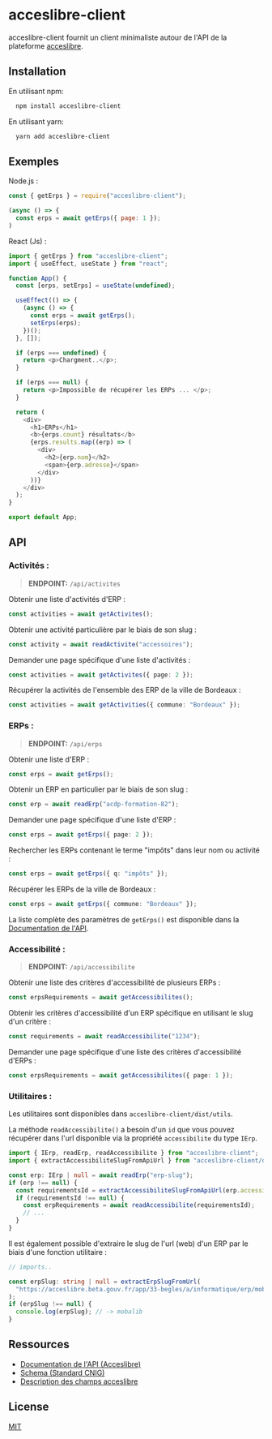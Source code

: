 # acceslibre-client

acceslibre-client fournit un client minimaliste autour de l'API de la plateforme [acceslibre](https://acceslibre.beta.gouv.fr/).

## Installation

En utilisant npm:

```sh
  npm install acceslibre-client
```

En utilisant yarn:

```sh
  yarn add acceslibre-client
```

## Exemples

Node.js :

```javascript
const { getErps } = require("acceslibre-client");

(async () => {
  const erps = await getErps({ page: 1 });
)
```

React (Js) :

```js
import { getErps } from "acceslibre-client";
import { useEffect, useState } from "react";

function App() {
  const [erps, setErps] = useState(undefined);

  useEffect(() => {
    (async () => {
      const erps = await getErps();
      setErps(erps);
    })();
  }, []);

  if (erps === undefined) {
    return <p>Chargment..</p>;
  }

  if (erps === null) {
    return <p>Impossible de récupérer les ERPs ... </p>;
  }

  return (
    <div>
      <h1>ERPs</h1>
      <b>{erps.count} résultats</b>
      {erps.results.map((erp) => (
        <div>
          <h2>{erp.nom}</h2>
          <span>{erp.adresse}</span>
        </div>
      ))}
    </div>
  );
}

export default App;
```

## API

### Activités :

> **ENDPOINT:** `/api/activites`

Obtenir une liste d'activités d'ERP :

```ts
const activities = await getActivites();
```

Obtenir une activité particulière par le biais de son slug :

```ts
const activity = await readActivite("accessoires");
```

Demander une page spécifique d'une liste d'activités :

```ts
const activities = await getActivites({ page: 2 });
```

Récupérer la activités de l'ensemble des ERP de la ville de Bordeaux :

```ts
const activities = await getActivities({ commune: "Bordeaux" });
```

### ERPs :

> **ENDPOINT:** `/api/erps`

Obtenir une liste d'ERP :

```ts
const erps = await getErps();
```

Obtenir un ERP en particulier par le biais de son slug :

```ts
const erp = await readErp("acdp-formation-82");
```

Demander une page spécifique d'une liste d'ERP :

```ts
const erps = await getErps({ page: 2 });
```

Rechercher les ERPs contenant le terme "impôts" dans leur nom ou activité :

```ts
const erps = await getErps({ q: "impôts" });
```

Récupérer les ERPs de la ville de Bordeaux :

```ts
const erps = await getErps({ commune: "Bordeaux" });
```

La liste complète des paramètres de `getErps()` est disponible dans la [Documentation de l'API](https://acceslibre.beta.gouv.fr/api/docs/).

### Accessibilité :

> **ENDPOINT:** `/api/accessibilite`

Obtenir une liste des critères d'accessibilité de plusieurs ERPs :

```ts
const erpsRequirements = await getAccessibilites();
```

Obtenir les critères d'accessibilité d'un ERP spécifique en utilisant le slug d'un critère :

```ts
const requirements = await readAccessibilite("1234");
```

Demander une page spécifique d'une liste des critères d'accessibilité d'ERPs :

```ts
const erpsRequirements = await getAccessibilites({ page: 1 });
```

### Utilitaires :

Les utilitaires sont disponibles dans `acceslibre-client/dist/utils`.

La méthode `readAccessibilite()` a besoin d'un `id` que vous pouvez récupérer dans l'url disponible via la propriété `accessibilite` du type `IErp`.

```ts
import { IErp, readErp, readAccessibilite } from "acceslibre-client";
import { extractAccessibiliteSlugFromApiUrl } from "acceslibre-client/dist/utils";

const erp: IErp | null = await readErp("erp-slug");
if (erp !== null) {
  const requirementsId = extractAccessibiliteSlugFromApiUrl(erp.accessibilite);
  if (requirementsId !== null) {
    const erpRequirements = await readAccessibilite(requirementsId);
    // ...
  }
}
```

Il est également possible d'extraire le slug de l'url (web) d'un ERP par le biais d'une fonction utilitaire :

```ts
// imports..

const erpSlug: string | null = extractErpSlugFromUrl(
  "https://acceslibre.beta.gouv.fr/app/33-begles/a/informatique/erp/mobalib/"
);
if (erpSlug !== null) {
  console.log(erpSlug); // -> mobalib
}
```

## Ressources

- [Documentation de l'API (Acceslibre)](https://acceslibre.beta.gouv.fr/api/docs/)
- [Schema (Standard CNIG)](https://github.com/MTES-MCT/acceslibre-schema)
- [Description des champs acceslibre](https://acceslibre.beta.gouv.fr/contrib/documentation/)

## License

[MIT](https://choosealicense.com/licenses/mit/)
